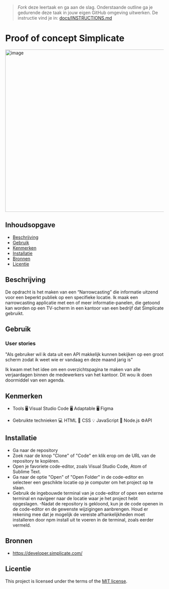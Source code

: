 > _Fork_ deze leertaak en ga aan de slag. Onderstaande outline ga je gedurende deze taak in jouw eigen GitHub omgeving uitwerken. De instructie vind je in: [docs/INSTRUCTIONS.md](docs/INSTRUCTIONS.md)

# Proof of concept Simplicate

<img width="516" alt="image" src="https://github.com/Davidvboxt/proof-of-concept/assets/112856021/a311aa36-4f5d-4965-bcf0-0404eb7116bd">

## Inhoudsopgave

  * [Beschrijving](#beschrijving)
  * [Gebruik](#gebruik)
  * [Kenmerken](#kenmerken)
  * [Installatie](#installatie)
  * [Bronnen](#bronnen)
  * [Licentie](#licentie)

## Beschrijving
De opdracht is het maken van een “Narrowcasting” die informatie uitzend voor een beperkt publiek op een specifieke locatie. Ik maak een narrowcasting applicatie met een of meer informatie-panelen, die getoond kan worden op een TV-scherm in een kantoor van een bedrijf dat Simplicate gebruikt.

## Gebruik
### User stories
"Als gebruiker wil ik data uit een API makkelijk kunnen bekijken op een groot scherm zodat ik weet wie er vandaag en deze maand jarig is"

Ik kwam met het idee om een overzichtspagina te maken van alle verjaardagen binnen de medewerkers van het kantoor. Dit wou ik doen doormiddel van een agenda.

## Kenmerken
- Tools 🖥️ Visual Studio Code 🖥️ Adaptable 🖥️ Figma

- Gebruikte technieken 💻 HTML 🎨 CSS 💡 JavaScript 🔋 Node.js ⚙️API

## Installatie
- Ga naar de repository
- Zoek naar de knop "Clone" of "Code" en klik erop om de URL van de repository te kopiëren.
- Open je favoriete code-editor, zoals Visual Studio Code, Atom of Sublime Text.
- Ga naar de optie "Open" of "Open Folder" in de code-editor en selecteer een geschikte locatie op je computer om het project op te slaan.
- Gebruik de ingebouwde terminal van je code-editor of open een externe terminal en navigeer naar de locatie waar je het project hebt opgeslagen.
 -Nadat de repository is gekloond, kun je de code openen in de code-editor en de gewenste wijzigingen aanbrengen. Houd er rekening mee dat je mogelijk de vereiste 
  afhankelijkheden moet installeren door npm install uit te voeren in de terminal, zoals eerder vermeld.

## Bronnen
- https://developer.simplicate.com/

## Licentie

This project is licensed under the terms of the [MIT license](./LICENSE).
